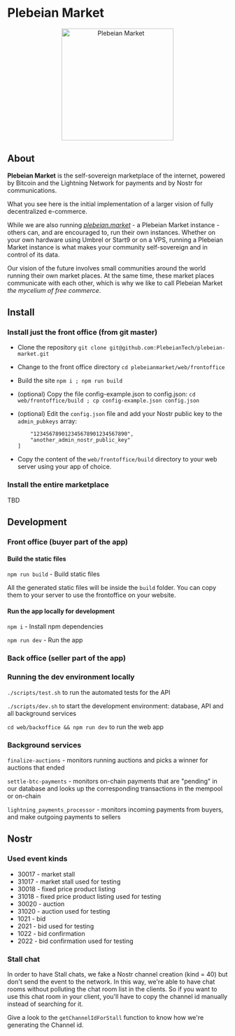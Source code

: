 # Plebeian Market

<p align="center">
  <img src="https://plebeian.market/images/logo.png" width="256" title="Plebeian Market">
</p>

## About

**Plebeian Market** is the self-sovereign marketplace of the internet, powered by Bitcoin and the Lightning Network for payments and by Nostr for communications.

What you see here is the initial implementation of a larger vision of fully decentralized e-commerce.

While we are also running *[plebeian.market](https://plebeian.market/)* - a Plebeian Market instance - others can, and are encouraged to, run their own instances. Whether on your own hardware using Umbrel or Start9 or on a VPS, running a Plebeian Market instance is what makes your community self-sovereign and in control of its data.

Our vision of the future involves small communities around the world running their own market places. At the same time, these market places communicate with each other, which is why we like to call Plebeian Market *the mycelium of free commerce*.

## Install

### Install just the front office (from git master)

* Clone the repository
`git clone git@github.com:PlebeianTech/plebeian-market.git`

* Change to the front office directory
`cd plebeianmarket/web/frontoffice`

* Build the site
`npm i ; npm run build`

* (optional) Copy the file config-example.json to config.json:
  `cd web/frontoffice/build ; cp config-example.json config.json`

* (optional) Edit the `config.json` file and add your Nostr public key to the `admin_pubkeys` array:
  ```"admin_pubkeys": [
      "123456789012345678901234567890",
      "another_admin_nostr_public_key"
  ]
  ```

* Copy the content of the `web/frontoffice/build` directory to your web server using your app of choice.


### Install the entire marketplace

TBD

## Development

### Front office (buyer part of the app)

#### Build the static files

```npm run build``` - Build static files

All the generated static files will be inside the `build` folder. You can copy them to your server to use the frontoffice on your website.

#### Run the app locally for development

```npm i``` - Install npm dependencies

```npm run dev``` - Run the app

### Back office (seller part of the app)

### Running the dev environment locally

```./scripts/test.sh``` to run the automated tests for the API

```./scripts/dev.sh``` to start the development environment: database, API and all background services

```cd web/backoffice && npm run dev``` to run the web app

### Background services

```finalize-auctions``` - monitors running auctions and picks a winner for auctions that ended

```settle-btc-payments``` - monitors on-chain payments that are "pending" in our database and looks up the corresponding transactions in the mempool or on-chain

```lightning_payments_processor``` - monitors incoming payments from buyers, and make outgoing payments to sellers

## Nostr

### Used event kinds

* 30017 - market stall
* 31017 - market stall used for testing
* 30018 - fixed price product listing
* 31018 - fixed price product listing used for testing
* 30020 - auction
* 31020 - auction used for testing
* 1021 - bid
* 2021 - bid used for testing
* 1022 - bid confirmation
* 2022 - bid confirmation used for testing

### Stall chat

In order to have Stall chats, we fake a Nostr channel creation (kind = 40) but don't send the event to the network.
In this way, we're able to have chat rooms without polluting the chat room list in the clients. So if you want to
use this chat room in your client, you'll have to copy the channel id manually instead of searching for it.

Give a look to the `getChannelIdForStall` function to know how we're generating the Channel id.
